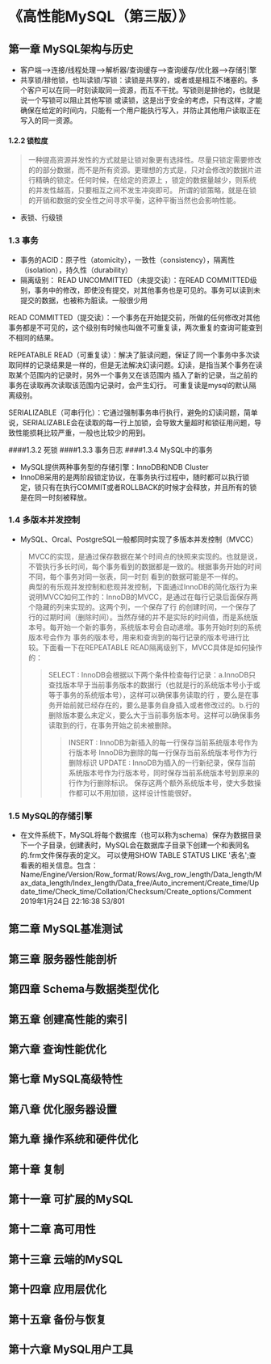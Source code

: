 # 《高性能MySQL（第三版）》

## 第一章 MySQL架构与历史
- 客户端-->连接/线程处理-->解析器/查询缓存-->查询缓存/优化器-->存储引擎
- 共享锁/排他锁，也叫读锁/写锁：读锁是共享的，或者或是相互不堵塞的。多个客户可以在同一时刻读取同一资源，而互不干扰。写锁则是排他的，也就是说一个写锁可以阻止其他写锁
或读锁，这是出于安全的考虑，只有这样，才能确保在给定的时间内，只能有一个用户能执行写入，并防止其他用户读取正在写入的同一资源。
#### 1.2.2 锁粒度
>一种提高资源并发性的方式就是让锁对象更有选择性。尽量只锁定需要修改的的部分数据，而不是所有资源。更理想的方式是，只对会修改的数据片进行精确的锁定。任何时候，在给定的资源上
，锁定的数据量越少，则系统的并发性越高，只要相互之间不发生冲突即可。
所谓的锁策略，就是在锁的开销和数据的安全性之间寻求平衡，这种平衡当然也会影响性能。
- 表锁、行级锁
### 1.3 事务
- 事务的ACID：原子性（atomicity），一致性（consistency），隔离性（isolation），持久性（durability）
- 隔离级别：
READ UNCOMMITTED（未提交读）：在READ COMMITTED级别，事务中的修改，即使没有提交，对其他事务也是可见的。事务可以读到未提交的数据，也被称为脏读。一般很少用

READ COMMITTED（提交读）：一个事务在开始提交前，所做的任何修改对其他事务都是不可见的，这个级别有时候也叫做不可重复读，两次重复的查询可能查到不相同的结果。

REPEATABLE READ（可重复读）：解决了脏读问题，保证了同一个事务中多次读取同样的记录结果是一样的，但是无法解决幻读问题。幻读，是指当某个事务在读取某个范围内的记录时，另外一个事务又在该范围内
插入了新的记录，当之前的事务在读取再次读取该范围内记录时，会产生幻行。
可重复读是mysql的默认隔离级别。

SERIALIZABLE（可串行化）：它通过强制事务串行执行，避免的幻读问题，简单说，SERIALIZABLE会在读取的每一行上加锁，会导致大量超时和锁征用问题，导致性能损耗比较严重，一般也比较少的用到。

####1.3.2 死锁
####1.3.3 事务日志
####1.3.4 MySQL中的事务
- MySQL提供两种事务型的存储引擎：InnoDB和NDB Cluster
- InnoDB采用的是两阶段锁定协议，在事务执行过程中，随时都可以执行锁定，锁只有在执行COMMIT或者ROLLBACK的时候才会释放，并且所有的锁是在同一时刻被释放。

### 1.4 多版本并发控制
- MySQL、Orcal、PostgreSQL一般都同时实现了多版本并发控制（MVCC）
> MVCC的实现，是通过保存数据在某个时间点的快照来实现的。也就是说，不管执行多长时间，每个事务看到的数据都是一致的。根据事务开始的时间不同，每个事务对同一张表，同一时刻
看到的数据可能是不一样的。   
>典型的有乐观并发控制和悲观并发控制，下面通过InnoDB的简化版行为来说明MVCC如何工作的：InnoDB的MVCC，是通过在每行记录后面保存两个隐藏的列来实现的。这两个列，一个保存了行
的创建时间，一个保存了行的过期时间（删除时间）。当然存储的并不是实际的时间值，而是系统版本号。每开始一个新的事务，系统版本号会自动递增。事务开始时刻的系统版本号会作为
事务的版本号，用来和查询到的每行记录的版本号进行比较。下面看一下在REPEATABLE READ隔离级别下，MVCC具体是如何操作的：
>>SELECT : InnoDB会根据以下两个条件检查每行记录：a.InnoDB只查找版本早于当前事务版本的数据行（也就是行的系统版本号小于或等于事务的系统版本号），这样可以确保事务读取的行
，要么是在事务开始前就已经存在的，要么是事务自身插入或者修改过的。b.行的删除版本要么未定义，要么大于当前事务版本号。这样可以确保事务读取到的行，在事务开始之前未被删除。
>>>INSERT : InnoDB为新插入的每一行保存当前系统版本号作为行版本号
>>>InnoDB为删除的每一行保存当前系统版本号作为行删除标识
>>>UPDATE : InnoDB为插入的一行新纪录，保存当前系统版本号作为行版本号，同时保存当前系统版本号到原来的行作为行删除标识。
>保存这两个额外系统版本号，使大多数操作都可以不用加锁，这样设计性能很好。

### 1.5 MySQL的存储引擎
- 在文件系统下，MySQL将每个数据库（也可以称为schema）保存为数据目录下一个子目录，创建表时，MySQL会在数据库子目录下创建一个和表同名的.frm文件保存表的定义。
可以使用SHOW TABLE STATUS LIKE '表名';查看表的相关信息。包含：Name/Engine/Version/Row_format/Rows/Avg_row_length/Data_length/Max_data_length/Index_length/Data_free/Auto_increment/Create_time/Update_time/Check_time/Collation/Checksum/Create_options/Comment
2019年1月24日 22:16:38  53/801




## 第二章 MySQL基准测试

## 第三章 服务器性能剖析

## 第四章 Schema与数据类型优化

## 第五章 创建高性能的索引

## 第六章 查询性能优化

## 第七章 MySQL高级特性

## 第八章 优化服务器设置

## 第九章 操作系统和硬件优化

## 第十章 复制

## 第十一章 可扩展的MySQL

## 第十二章 高可用性

## 第十三章 云端的MySQL

## 第十四章 应用层优化

## 第十五章 备份与恢复

## 第十六章 MySQL用户工具
